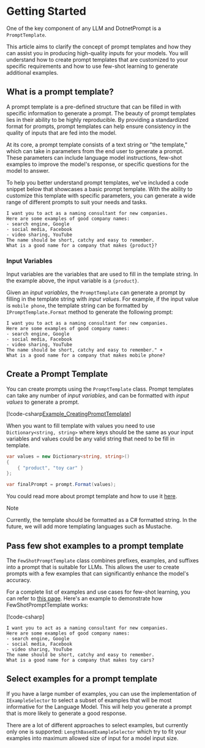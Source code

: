 # Getting Started

One of the key component of any LLM and DotnetPrompt is a `PromptTemplate`.

This article aims to clarify the concept of prompt templates and how they can assist you in producing high-quality inputs for your models. 
You will understand how to create prompt templates that are customized to your specific requirements and how to use few-shot learning to generate additional examples.

## What is a prompt template?

A prompt template is a pre-defined structure that can be filled in with specific information to generate a prompt. The beauty of prompt templates lies in their ability to be highly reproducible. 
By providing a standardized format for prompts, prompt templates can help ensure consistency in the quality of inputs that are fed into the model.

At its core, a prompt template consists of a text string or "the template," which can take in parameters from the end user to generate a prompt. These parameters can include language model instructions, few-shot examples to improve the model's response, or specific questions for the model to answer.

To help you better understand prompt templates, we've included a code snippet below that showcases a basic prompt template. With the ability to customize this template with specific parameters, you can generate a wide range of different prompts to suit your needs and tasks.

```text
I want you to act as a naming consultant for new companies.
Here are some examples of good company names:
- search engine, Google
- social media, Facebook
- video sharing, YouTube
The name should be short, catchy and easy to remember.
What is a good name for a company that makes {product}?
```

### Input Variables

Input variables are the variables that are used to fill in the template string. In the example above, the input variable is a `{product}`.

Given an _input variables_, the `PromptTemplate` can generate a prompt by filling in the template string with _input values_. 
For example, if the input value is `mobile phone`, the template string can be formatted by `IPromptTemplate.Format` method to generate the following prompt:

```text
I want you to act as a naming consultant for new companies.
Here are some examples of good company names:
- search engine, Google
- social media, Facebook
- video sharing, YouTube
The name should be short, catchy and easy to remember." +
What is a good name for a company that makes mobile phone?
```

## Create a Prompt Template

You can create prompts using the `PromptTemplate` class. Prompt templates can take any number of *input variables*, and can be formatted with *input values* to generate a prompt.

[!code-csharp[Example_CreatingPromptTemplate](../../../test/DotnetPrompt.Tests.Examples/Prompts/PromptTemplateExamples.cs#Example_CreatingPromptTemplate)]

When you want to fill template with values you need to use `Dictionary<string, string>` where keys should be the same as your input variables and values could be
any valid string that need to be fill in template.

```csharp
var values = new Dictionary<string, string>()
{
    { "product", "toy car" }
};

var finalPrompt = prompt.Format(values);
```

You could read more about prompt template and how to use it [here](./prompt_template.md).

> [!NOTE]
> Currently, the template should be formatted as a C# formatted string. In the future, we will add more templating languages such as Mustache.

## Pass few shot examples to a prompt template

The `FewShotPromptTemplate` class combines prefixes, examples, and suffixes into a prompt that is suitable for LLMs. 
This allows the user to create prompts with a few examples that can significantly enhance the model's accuracy.

For a complete list of examples and use cases for few-shot learning, you can refer to [this page](./few_shots_example.md). 
Here's an example to demonstrate how FewShotPromptTemplate works:

[!code-csharp[](../../../test/DotnetPrompt.Tests.Examples/Prompts/FewShotPromptTemplateExamples.cs#Example_FewShotPromptTemplate_Simple)]

```text
I want you to act as a naming consultant for new companies.
Here are some examples of good company names:
- search engine, Google
- social media, Facebook
- video sharing, YouTube
The name should be short, catchy and easy to remember.
What is a good name for a company that makes toy cars?
```

## Select examples for a prompt template

If you have a large number of examples, you can use the implementation of `IExampleSelector` to select a subset of examples that will be most informative for the Language Model. 
This will help you generate a prompt that is more likely to generate a good response.

There are a lot of different approaches to select examples, but currently only one is supported: `LengthBasedExampleSelector` which try to fit your examples into maximum allowed size of input 
for a model input size.